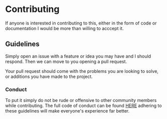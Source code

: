 # Contributing

If anyone is interested in contributing to this, either in the form of code or documentation I would be more than willing to acccept it. 

## Guidelines

Simply open an issue with a feature or idea you may have and I should respond. Then we can move to you opening a pull request. 

Your pull request should come with the problems you are looking to solve, or additions you have made to the project.

### Conduct
 To put it simply do not be rude or offensive to other community members while contributing. The full code of conduct can be found [HERE](https://github.com/aturingmachine/laravel-vue-spa-boilerplate/blob/master/CODE_OF_CONDUCT.md) adhering to these guidelines will make everyone's experience far better.